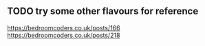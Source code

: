 ## TODO try some other flavours for reference
https://bedroomcoders.co.uk/posts/166
https://bedroomcoders.co.uk/posts/218